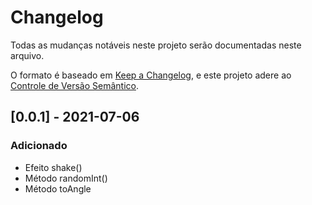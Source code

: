 # Changelog

Todas as mudanças notáveis ​​neste projeto serão documentadas neste arquivo.

O formato é baseado em [Keep a Changelog](https://keepachangelog.com/en/1.0.0/), e este projeto adere ao [Controle de Versão Semântico](https://semver.org/spec/v2.0.0.html).

## [0.0.1] - 2021-07-06

### Adicionado

- Efeito shake()
- Método randomInt()
- Método toAngle

